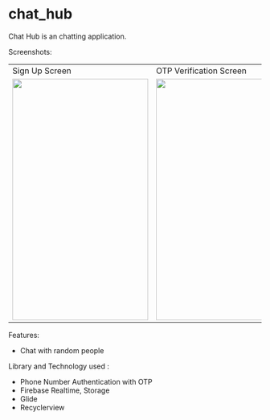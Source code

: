 # chat_hub
Chat Hub is an chatting application.

Screenshots:

<table>
  <tr>
    <td>Sign Up Screen</td>
     <td>OTP Verification Screen</td>
     <td>Setup Profile Screen</td>
     <td>Users List Screen</td>
     <td></td>
  </tr>
  <tr>
    <td><img src="https://user-images.githubusercontent.com/83571003/178745506-00c82d42-fc6a-4f6a-bc13-d455eebf7a19.png" width=270 height=480></td>
    <td><img src="https://user-images.githubusercontent.com/83571003/178746396-f34724f6-f19a-49be-8de5-85dd54e89be3.png" width=270 height=480></td>
    <td><img src="https://user-images.githubusercontent.com/83571003/178745451-ddd9ddb5-a904-4352-b11c-8971adbd7dbd.png" width=270 height=480></td>
    <td><img src="https://user-images.githubusercontent.com/83571003/178745491-026e1251-e43b-45a9-8a14-eca9c4f41e6b.png" width=270 height=480></td>
  </tr>
 </table>
 
 
 Features:
 
 * Chat with random people
 
 Library and Technology used :
 
 * Phone Number Authentication with OTP
 * Firebase Realtime, Storage
 * Glide
 * Recyclerview
 

